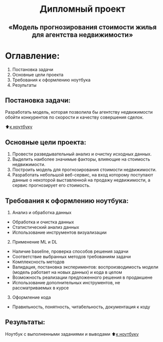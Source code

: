 # <center> Дипломный проект <center>
## <center> «Модель прогнозирования стоимости жилья для агентства недвижимости»


# Оглавление:
1. Постановка задачи
2. Основные цели проекта
3. Требования к оформлению ноутбука
4. Результаты

## Постановка задачи:
Разработать модель, которая позволила бы агентству недвижимости обойти конкурентов по скорости и качеству совершения сделок.

:arrow_up:[к ноутбуку](https://github.com/Alexandra231116/Alexa_Data_Science/blob/main/SKILLFACTORY/DIPLOM/DS_flat_price_pred_final.ipynb)

## Основные цели проекта:
1. Провести разведывательный анализ и очистку исходных данных. 
2. Выделить наиболее значимые факторы, влияющие на стоимость недвижимости.
3. Построить модель для прогнозирования стоимости недвижимости.
4. Разработать небольшой веб-сервис, на вход которому поступают данные о некоторой выставленной на продажу недвижимости, а сервис прогнозирует его стоимость.



## Требования к оформлению ноутбука:
1. Анализ и обработка данных
* Обработка и очистка данных
* Статистический анализ данных
* Использование инструментов визуализации
2. Применение ML и DL
* Наличие baseline, проверка способов решения задачи
* Соответствие выбранных методов требованиям задачи
* Комплексность методов
* Валидация, постановка экспериментов: воспроизводимость модели (модель работает на новых данных) и кода в целом
* Возможность реализации предложенного решения в продакшене
* Использование дополнительных инструментов, не рассматриваемых в курсе 
3. Оформление кода
* Правильность, понятность, читабельность, документация к коду


## Результаты:
Ноутбук с выполненными заданиями и выводами
:arrow_up:[к ноутбуку](https://github.com/Alexandra231116/Alexa_Data_Science/blob/main/SKILLFACTORY/DIPLOM/DS_flat_price_pred_final.ipynb)